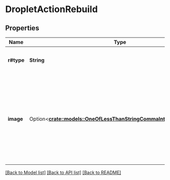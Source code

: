 # DropletActionRebuild

## Properties

Name | Type | Description | Notes
------------ | ------------- | ------------- | -------------
**r#type** | **String** | The type of action to initiate for the Droplet. | 
**image** | Option<[**crate::models::OneOfLessThanStringCommaIntegerGreaterThan**](oneOf<string,integer>.md)> | The image ID of a public or private image or the slug identifier for a public image. The Droplet will be rebuilt using this image as its base. | [optional]

[[Back to Model list]](../README.md#documentation-for-models) [[Back to API list]](../README.md#documentation-for-api-endpoints) [[Back to README]](../README.md)



